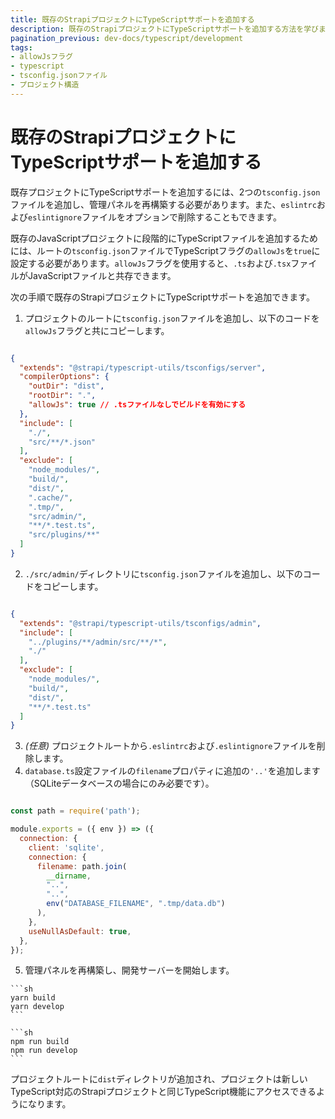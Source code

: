 ```yaml
---
title: 既存のStrapiプロジェクトにTypeScriptサポートを追加する
description: 既存のStrapiプロジェクトにTypeScriptサポートを追加する方法を学びます。
pagination_previous: dev-docs/typescript/development
tags:
- allowJsフラグ
- typescript
- tsconfig.jsonファイル
- プロジェクト構造
---
```


# 既存のStrapiプロジェクトにTypeScriptサポートを追加する

既存プロジェクトにTypeScriptサポートを追加するには、2つの`tsconfig.json`ファイルを追加し、管理パネルを再構築する必要があります。また、`eslintrc`および`eslintignore`ファイルをオプションで削除することもできます。

既存のJavaScriptプロジェクトに段階的にTypeScriptファイルを追加するためには、ルートの`tsconfig.json`ファイルでTypeScriptフラグの`allowJs`を`true`に設定する必要があります。`allowJs`フラグを使用すると、`.ts`および`.tsx`ファイルがJavaScriptファイルと共存できます。

次の手順で既存のStrapiプロジェクトにTypeScriptサポートを追加できます。

1. プロジェクトのルートに`tsconfig.json`ファイルを追加し、以下のコードを`allowJs`フラグと共にコピーします。

  ```json title="./tsconfig.json"

  {
    "extends": "@strapi/typescript-utils/tsconfigs/server",
    "compilerOptions": {
      "outDir": "dist",
      "rootDir": ".",
      "allowJs": true // .tsファイルなしでビルドを有効にする
    },
    "include": [
      "./",
      "src/**/*.json"
    ],
    "exclude": [
      "node_modules/",
      "build/",
      "dist/",
      ".cache/",
      ".tmp/",
      "src/admin/",
      "**/*.test.ts",
      "src/plugins/**"
    ]
  }
  ```

2. `./src/admin/`ディレクトリに`tsconfig.json`ファイルを追加し、以下のコードをコピーします。

  ```json title="./src/admin/tsconfig.json"

  {
    "extends": "@strapi/typescript-utils/tsconfigs/admin",
    "include": [
      "../plugins/**/admin/src/**/*",
      "./"
    ],
    "exclude": [
      "node_modules/",
      "build/",
      "dist/",
      "**/*.test.ts"
    ]
  }
  ```

3. _(任意)_ プロジェクトルートから`.eslintrc`および`.eslintignore`ファイルを削除します。
4. `database.ts`設定ファイルの`filename`プロパティに追加の`'..'`を追加します（SQLiteデータベースの場合にのみ必要です）。

  ```js title="./config/database.ts"

  const path = require('path');

  module.exports = ({ env }) => ({
    connection: {
      client: 'sqlite',
      connection: {
        filename: path.join(
          __dirname,
          "..",
          "..",
          env("DATABASE_FILENAME", ".tmp/data.db")
        ),
      },
      useNullAsDefault: true,
    },
  });
  ```

5. 管理パネルを再構築し、開発サーバーを開始します。

  <Tabs groupId="yarn-npm">

  <TabItem value='yarn' label="Yarn">

    ```sh
    yarn build
    yarn develop
    ```

  </TabItem>

  <TabItem value='npm' label="NPM">

    ```sh
    npm run build
    npm run develop
    ```

  </TabItem>

  </Tabs>

プロジェクトルートに`dist`ディレクトリが追加され、プロジェクトは新しいTypeScript対応のStrapiプロジェクトと同じTypeScript機能にアクセスできるようになります。
